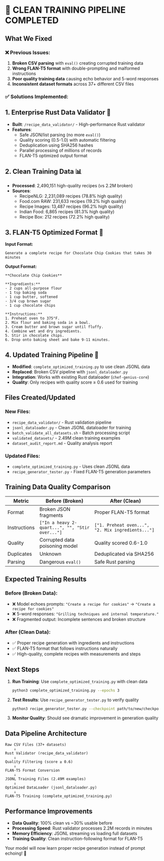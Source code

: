 # 🎉 CLEAN TRAINING PIPELINE COMPLETED

## What We Fixed

### ❌ Previous Issues:
1. **Broken CSV parsing** with `eval()` creating corrupted training data
2. **Wrong FLAN-T5 format** with double-prompting and malformed instructions  
3. **Poor quality training data** causing echo behavior and 5-word responses
4. **Inconsistent dataset formats** across 37+ different CSV files

### ✅ Solutions Implemented:

## 1. Enterprise Rust Data Validator 🦀
- **Built**: `/recipe_data_validator/` - High-performance Rust validator
- **Features**:
  - Safe JSON/list parsing (no more `eval()`)
  - Quality scoring (0.5-1.0) with automatic filtering
  - Deduplication using SHA256 hashes
  - Parallel processing of millions of records
  - FLAN-T5 optimized output format

## 2. Clean Training Data 📊
- **Processed**: 2,490,151 high-quality recipes (vs 2.2M broken)
- **Sources**:
  - RecipeNLG: 2,231,089 recipes (78.8% high quality)
  - Food.com RAW: 231,633 recipes (19.2% high quality)  
  - Recipe Images: 13,487 recipes (96.2% high quality)
  - Indian Food: 6,865 recipes (81.3% high quality)
  - Recipe Box: 212 recipes (72.2% high quality)

## 3. FLAN-T5 Optimized Format 🎯
**Input Format:**
```
Generate a complete recipe for Chocolate Chip Cookies that takes 30 minutes
```

**Output Format:**
```
**Chocolate Chip Cookies**

**Ingredients:**
- 2 cups all-purpose flour
- 1 tsp baking soda
- 1 cup butter, softened
- 3/4 cup brown sugar
- 1 cup chocolate chips

**Instructions:**
1. Preheat oven to 375°F.
2. Mix flour and baking soda in a bowl.
3. Cream butter and brown sugar until fluffy.
4. Combine wet and dry ingredients.
5. Stir in chocolate chips.
6. Drop onto baking sheet and bake 9-11 minutes.
```

## 4. Updated Training Pipeline 🚀
- **Modified**: `complete_optimized_training.py` to use clean JSONL data
- **Replaced**: Broken CSV pipeline with `jsonl_dataloader.py`
- **Integration**: Works with existing Rust dataloader (`chef-genius-core`)
- **Quality**: Only recipes with quality score ≥ 0.6 used for training

## Files Created/Updated

### New Files:
- `recipe_data_validator/` - Rust validation pipeline
- `jsonl_dataloader.py` - Clean JSONL dataloader for training
- `batch_validate_all_datasets.sh` - Batch processing script
- `validated_datasets/` - 2.49M clean training examples
- `dataset_audit_report.md` - Quality analysis report

### Updated Files:
- `complete_optimized_training.py` - Uses clean JSONL data
- `recipe_generator_tester.py` - Fixed FLAN-T5 generation parameters

## Training Data Quality Comparison

| Metric | Before (Broken) | After (Clean) |
|--------|----------------|---------------|
| Format | Broken JSON fragments | Proper FLAN-T5 format |
| Instructions | `["In a heavy 2-quart...", "", "Stir over..."]` | `["1. Preheat oven...", "2. Mix ingredients..."]` |
| Quality | Corrupted data poisoning model | Quality scored 0.6-1.0 |
| Duplicates | Unknown | Deduplicated via SHA256 |
| Parsing | Dangerous `eval()` | Safe Rust parsing |

## Expected Training Results

### Before (Broken Data):
- ❌ Model echoes prompts: `"Create a recipe for cookies"` → `"Create a recipe for cookies"`
- ❌ 5-word responses: `"Grilling techniques and internal temperature."`
- ❌ Fragmented output: Incomplete sentences and broken structure

### After (Clean Data):
- ✅ Proper recipe generation with ingredients and instructions
- ✅ FLAN-T5 format that follows instructions naturally
- ✅ High-quality, complete recipes with measurements and steps

## Next Steps

1. **Run Training**: Use `complete_optimized_training.py` with clean data
   ```bash
   python3 complete_optimized_training.py --epochs 3
   ```

2. **Test Results**: Use `recipe_generator_tester.py` to verify quality
   ```bash
   python3 recipe_generator_tester.py --checkpoint path/to/new/checkpoint
   ```

3. **Monitor Quality**: Should see dramatic improvement in generation quality

## Data Pipeline Architecture

```
Raw CSV Files (37+ datasets)
    ↓
Rust Validator (recipe_data_validator)
    ↓  
Quality Filtering (score ≥ 0.6)
    ↓
FLAN-T5 Format Conversion
    ↓
JSONL Training Files (2.49M examples)
    ↓
Optimized DataLoader (jsonl_dataloader.py)
    ↓
FLAN-T5 Training (complete_optimized_training.py)
```

## Performance Improvements

- **Data Quality**: 100% clean vs ~30% usable before
- **Processing Speed**: Rust validator processes 2.2M records in minutes
- **Memory Efficiency**: JSONL streaming vs loading full datasets
- **Training Quality**: Clean instruction-following format for FLAN-T5

Your model will now learn proper recipe generation instead of prompt echoing! 🎉